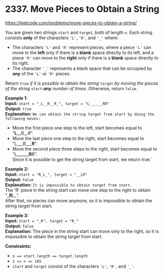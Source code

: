 # 2337. Move Pieces to Obtain a String

https://leetcode.com/problems/move-pieces-to-obtain-a-string/

You are given two strings `start` and `target`, both of length `n`. Each string consists **only** of the characters `'L'`, `'R'`, and `'_'` where:

-   The characters `'L'` and `'R'` represent pieces, where a piece `'L'` can move to the **left** only if there is a **blank** space directly to its left, and a piece `'R'` can move to the **right** only if there is a **blank** space directly to its right.
-   The character `'_'` represents a blank space that can be occupied by **any** of the `'L'` or `'R'` pieces.

Return `true` _if it is possible to obtain the string_ `target` _by moving the pieces of the string_ `start` _**any** number of times_. Otherwise, return `false`.

**Example 1:**\
**Input:** `start = "_L__R__R_", target = "L______RR"`\
**Output:** `true`\
**Explanation:** `We can obtain the string target from start by doing the following moves:`
- Move the first piece one step to the left, start becomes equal to "**L**___R__R_".
- Move the last piece one step to the right, start becomes equal to "L___R___**R**".
- Move the second piece three steps to the right, start becomes equal to "L______**R**R".\
 Since it is possible to get the string target from start, we return true.`

**Example 2:**\
**Input:** `start = "R_L_", target = "__LR"`\
**Output:** `false`\
**Explanation:** `It is impossible to obtain target from start.`\
The 'R' piece in the string start can move one step to the right to obtain "\_**R**L_".\
After that, no pieces can move anymore, so it is impossible to obtain the string target from start.

**Example 3:**\
**Input:** `start = "_R", target = "R_"`\
**Output:** `false`\
**Explanation:** The piece in the string start can move only to the right, so it is impossible to obtain the string target from start.

**Constraints:**
-   `n == start.length == target.length`
-   `1 <= n <= 105`
-   `start` and `target` consist of the characters `'L'`, `'R'`, and `'_'`.
